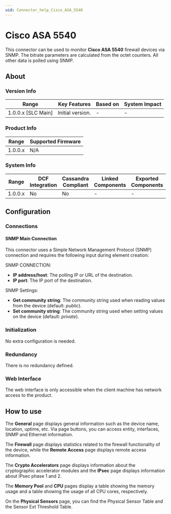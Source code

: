 ```yaml
---
uid: Connector_help_Cisco_ASA_5540
---
```


# Cisco ASA 5540

This connector can be used to monitor **Cisco ASA 5540** firewall devices via SNMP. The bitrate parameters are calculated from the octet counters. All other data is polled using SNMP.

## About

### Version Info

| Range                | Key Features     | Based on     | System Impact     |
|----------------------|------------------|--------------|-------------------|
| 1.0.0.x \[SLC Main\] | Initial version. | \-           | \-                |

### Product Info

| Range     | Supported Firmware     |
|-----------|------------------------|
| 1.0.0.x   | N/A                    |

### System Info

| Range     | DCF Integration     | Cassandra Compliant     | Linked Components     | Exported Components     |
|-----------|---------------------|-------------------------|-----------------------|-------------------------|
| 1.0.0.x   | No                  | No                      | \-                    | \-                      |

## Configuration

### Connections

#### SNMP Main Connection

This connector uses a Simple Network Management Protocol (SNMP) connection and requires the following input during element creation:

SNMP CONNECTION:

- **IP address/host**: The polling IP or URL of the destination.
- **IP port**: The IP port of the destination.

SNMP Settings:

- **Get community string**: The community string used when reading values from the device (default: *public*).
- **Set community string**: The community string used when setting values on the device (default: *private*).

### Initialization

No extra configuration is needed.

### Redundancy

There is no redundancy defined.

### Web Interface

The web interface is only accessible when the client machine has network access to the product.

## How to use

The **General** page displays general information such as the device name, location, uptime, etc. Via page buttons, you can access entity, interfaces, SNMP and Ethernet information.

The **Firewall** page displays statistics related to the firewall functionality of the device, while the **Remote Access** page displays remote access information.

The **Crypto Accelerators** page displays information about the cryptographic accelerator modules and the **IPsec** page displays information about IPsec phase 1 and 2.

The **Memory Pool** and **CPU** pages display a table showing the memory usage and a table showing the usage of all CPU cores, respectively.

On the **Physical Sensors** page, you can find the Physical Sensor Table and the Sensor Ext Threshold Table.
